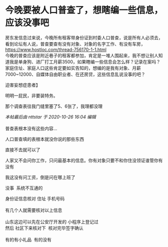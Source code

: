 # 今晚要被人口普查了，想瞎编一些信息，应该没事吧


房东发信息过来说，今晚所有租客带身份证到村委人口普查，说是所有人必须去，看到论坛有人说，普查要查有没有对象、对象的名字工作、有没有车房，https://www.hostloc.com/thread-756170-1-1.html<br />
今晚的普查应该是附近巷子的租客都参加，肯定是一堆人围起来，我不想让别人知道我是单身狗、进厂打工月薪3500，如果瞎编一些信息会怎么样？记录在案吗？家庭住址、家庭人口这些肯定要如实告知的，想编的是我有对象、月薪7000~12000、自媒体自由职业者、在还房贷，这些信息乱说没事的吧？<br />


迫害妄想症患者】

明明一屁民，非要装特务。

那个调查表往我门缝里塞了5、6张了，我理都没理<img src="static/image/smiley/yct/022.gif" smilieid="42" border="0" alt="" /><img id="aimg_hVnjr" onclick="zoom(this, this.src, 0, 0, 0)" class="zoom" src="https://cdn.jsdelivr.net/gh/hishis/forum-master/public/images/patch.gif" onmouseover="img_onmouseoverfunc(this)" onload="thumbImg(this)" border="0" alt="" />

<i class="pstatus"> 本帖最后由 nttstar 于 2020-10-26 16:04 编辑 </i><br />
<br />
普查表根本没有这些内容...

人口普查填的表根本就没你说的那些东西

直接不去就可以了

人家又不会问你工作，只问最基本的信息。你有对象只要不和你住没领证谁管你有没有

我这没有问工资，倒是问在哪上班了

没事&nbsp;&nbsp;系统不互通的&nbsp;&nbsp;

身份证信息核对 住址 手机号码<br />
<br />
有几个人就需要核对以上信息<br />
<br />
山东这边可以先在公安厅开发的 小程序上登记过<br />
然后 社区下来核对下&nbsp;&nbsp;核对完毕签字确认 <br />
<br />
有的有小礼品&nbsp;&nbsp;有的没有<br />

